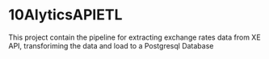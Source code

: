 # 10AlyticsAPIETL
This project contain the pipeline for extracting exchange rates data from XE API, transforiming the data and load to a Postgresql Database
